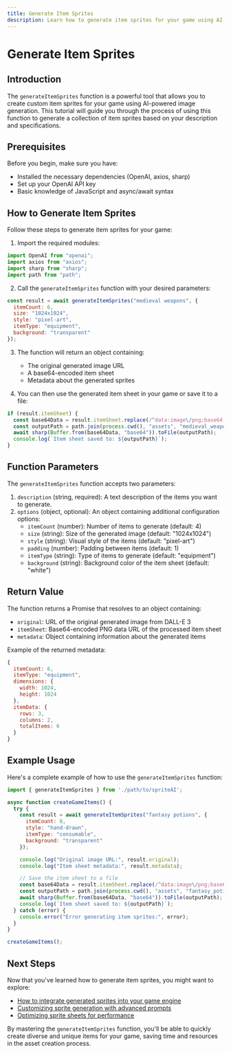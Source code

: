 ```yaml
---
title: Generate Item Sprites
description: Learn how to generate item sprites for your game using AI-powered image generation.
---
```


# Generate Item Sprites

## Introduction

The `generateItemSprites` function is a powerful tool that allows you to create custom item sprites for your game using AI-powered image generation. This tutorial will guide you through the process of using this function to generate a collection of item sprites based on your description and specifications.

## Prerequisites

Before you begin, make sure you have:

- Installed the necessary dependencies (OpenAI, axios, sharp)
- Set up your OpenAI API key
- Basic knowledge of JavaScript and async/await syntax

## How to Generate Item Sprites

Follow these steps to generate item sprites for your game:

1. Import the required modules:

```javascript
import OpenAI from "openai";
import axios from "axios";
import sharp from "sharp";
import path from "path";
```

2. Call the `generateItemSprites` function with your desired parameters:

```javascript
const result = await generateItemSprites("medieval weapons", {
  itemCount: 6,
  size: "1024x1024",
  style: "pixel-art",
  itemType: "equipment",
  background: "transparent"
});
```

3. The function will return an object containing:
   - The original generated image URL
   - A base64-encoded item sheet
   - Metadata about the generated sprites

4. You can then use the generated item sheet in your game or save it to a file:

```javascript
if (result.itemSheet) {
  const base64Data = result.itemSheet.replace(/^data:image\/png;base64,/, "");
  const outputPath = path.join(process.cwd(), "assets", "medieval_weapons_items.png");
  await sharp(Buffer.from(base64Data, "base64")).toFile(outputPath);
  console.log(`Item sheet saved to: ${outputPath}`);
}
```

## Function Parameters

The `generateItemSprites` function accepts two parameters:

1. `description` (string, required): A text description of the items you want to generate.
2. `options` (object, optional): An object containing additional configuration options:
   - `itemCount` (number): Number of items to generate (default: 4)
   - `size` (string): Size of the generated image (default: "1024x1024")
   - `style` (string): Visual style of the items (default: "pixel-art")
   - `padding` (number): Padding between items (default: 1)
   - `itemType` (string): Type of items to generate (default: "equipment")
   - `background` (string): Background color of the item sheet (default: "white")

## Return Value

The function returns a Promise that resolves to an object containing:

- `original`: URL of the original generated image from DALL-E 3
- `itemSheet`: Base64-encoded PNG data URL of the processed item sheet
- `metadata`: Object containing information about the generated items

Example of the returned metadata:

```javascript
{
  itemCount: 6,
  itemType: "equipment",
  dimensions: {
    width: 1024,
    height: 1024
  },
  itemData: {
    rows: 3,
    columns: 2,
    totalItems: 6
  }
}
```

## Example Usage

Here's a complete example of how to use the `generateItemSprites` function:

```javascript
import { generateItemSprites } from './path/to/spriteAI';

async function createGameItems() {
  try {
    const result = await generateItemSprites("fantasy potions", {
      itemCount: 8,
      style: "hand-drawn",
      itemType: "consumable",
      background: "transparent"
    });

    console.log("Original image URL:", result.original);
    console.log("Item sheet metadata:", result.metadata);

    // Save the item sheet to a file
    const base64Data = result.itemSheet.replace(/^data:image\/png;base64,/, "");
    const outputPath = path.join(process.cwd(), "assets", "fantasy_potions_items.png");
    await sharp(Buffer.from(base64Data, "base64")).toFile(outputPath);
    console.log(`Item sheet saved to: ${outputPath}`);
  } catch (error) {
    console.error("Error generating item sprites:", error);
  }
}

createGameItems();
```

## Next Steps

Now that you've learned how to generate item sprites, you might want to explore:

- [How to integrate generated sprites into your game engine](link-to-integration-guide)
- [Customizing sprite generation with advanced prompts](link-to-advanced-prompts-guide)
- [Optimizing sprite sheets for performance](link-to-optimization-guide)

By mastering the `generateItemSprites` function, you'll be able to quickly create diverse and unique items for your game, saving time and resources in the asset creation process.